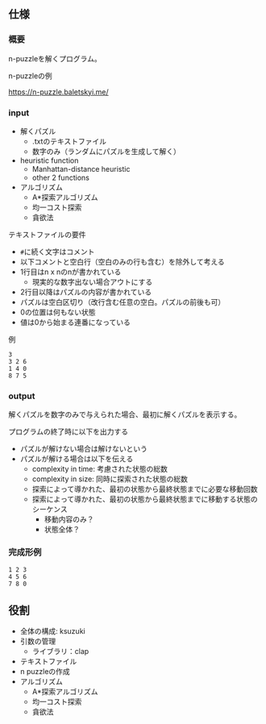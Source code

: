 ## 仕様

### 概要

n-puzzleを解くプログラム。

n-puzzleの例

https://n-puzzle.baletskyi.me/

### input

- 解くパズル
    - .txtのテキストファイル
    - 数字のみ（ランダムにパズルを生成して解く）
- heuristic function
    - Manhattan-distance heuristic
    - other 2 functions
- アルゴリズム
    - A*探索アルゴリズム
    - 均一コスト探索
    - 貪欲法

テキストファイルの要件

- `#`に続く文字はコメント
- 以下コメントと空白行（空白のみの行も含む）を除外して考える
- 1行目はn x nのnが書かれている
    - 現実的な数字出ない場合アウトにする
- 2行目以降はパズルの内容が書かれている
- パズルは空白区切り（改行含む任意の空白。パズルの前後も可）
- 0の位置は何もない状態
- 値は0から始まる連番になっている

例

```
3
3 2 6
1 4 0
8 7 5
```

### output

解くパズルを数字のみで与えられた場合、最初に解くパズルを表示する。

プログラムの終了時に以下を出力する

- パズルが解けない場合は解けないという
- パズルが解ける場合は以下を伝える
    - complexity in time: 考慮された状態の総数
    - complexity in size: 同時に探索された状態の総数
    - 探索によって導かれた、最初の状態から最終状態までに必要な移動回数
    - 探索によって導かれた、最初の状態から最終状態までに移動する状態のシーケンス
        - 移動内容のみ？
        - 状態全体？

### 完成形例

```
1 2 3
4 5 6
7 8 0
```

## 役割

- 全体の構成: ksuzuki
- 引数の管理
    - ライブラリ：clap
- テキストファイル
- n puzzleの作成
- アルゴリズム
    - A*探索アルゴリズム
    - 均一コスト探索
    - 貪欲法
